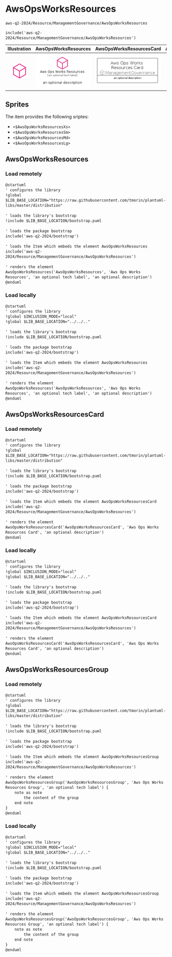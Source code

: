 # AwsOpsWorksResources


```text
aws-q2-2024/Resource/ManagementGovernance/AwsOpsWorksResources
```

```text
include('aws-q2-2024/Resource/ManagementGovernance/AwsOpsWorksResources')
```



| Illustration | AwsOpsWorksResources | AwsOpsWorksResourcesCard | AwsOpsWorksResourcesGroup |
| :---: | :---: | :---: | :---: |
| ![illustration for Illustration](../../../aws-q2-2024/Resource/ManagementGovernance/AwsOpsWorksResources.png) | ![illustration for AwsOpsWorksResources](../../../aws-q2-2024/Resource/ManagementGovernance/AwsOpsWorksResources.Local.png) | ![illustration for AwsOpsWorksResourcesCard](../../../aws-q2-2024/Resource/ManagementGovernance/AwsOpsWorksResourcesCard.Local.png) | ![illustration for AwsOpsWorksResourcesGroup](../../../aws-q2-2024/Resource/ManagementGovernance/AwsOpsWorksResourcesGroup.Local.png) |



## Sprites
The item provides the following sriptes:

- `<$AwsOpsWorksResourcesXs>`
- `<$AwsOpsWorksResourcesSm>`
- `<$AwsOpsWorksResourcesMd>`
- `<$AwsOpsWorksResourcesLg>`





## AwsOpsWorksResources

### Load remotely
```plantuml
@startuml
' configures the library
!global $LIB_BASE_LOCATION="https://raw.githubusercontent.com/tmorin/plantuml-libs/master/distribution"

' loads the library's bootstrap
!include $LIB_BASE_LOCATION/bootstrap.puml

' loads the package bootstrap
include('aws-q2-2024/bootstrap')

' loads the Item which embeds the element AwsOpsWorksResources
include('aws-q2-2024/Resource/ManagementGovernance/AwsOpsWorksResources')

' renders the element
AwsOpsWorksResources('AwsOpsWorksResources', 'Aws Ops Works Resources', 'an optional tech label', 'an optional description')
@enduml
```

### Load locally
```plantuml
@startuml
' configures the library
!global $INCLUSION_MODE="local"
!global $LIB_BASE_LOCATION="../../.."

' loads the library's bootstrap
!include $LIB_BASE_LOCATION/bootstrap.puml

' loads the package bootstrap
include('aws-q2-2024/bootstrap')

' loads the Item which embeds the element AwsOpsWorksResources
include('aws-q2-2024/Resource/ManagementGovernance/AwsOpsWorksResources')

' renders the element
AwsOpsWorksResources('AwsOpsWorksResources', 'Aws Ops Works Resources', 'an optional tech label', 'an optional description')
@enduml
```

## AwsOpsWorksResourcesCard

### Load remotely
```plantuml
@startuml
' configures the library
!global $LIB_BASE_LOCATION="https://raw.githubusercontent.com/tmorin/plantuml-libs/master/distribution"

' loads the library's bootstrap
!include $LIB_BASE_LOCATION/bootstrap.puml

' loads the package bootstrap
include('aws-q2-2024/bootstrap')

' loads the Item which embeds the element AwsOpsWorksResourcesCard
include('aws-q2-2024/Resource/ManagementGovernance/AwsOpsWorksResources')

' renders the element
AwsOpsWorksResourcesCard('AwsOpsWorksResourcesCard', 'Aws Ops Works Resources Card', 'an optional description')
@enduml
```

### Load locally
```plantuml
@startuml
' configures the library
!global $INCLUSION_MODE="local"
!global $LIB_BASE_LOCATION="../../.."

' loads the library's bootstrap
!include $LIB_BASE_LOCATION/bootstrap.puml

' loads the package bootstrap
include('aws-q2-2024/bootstrap')

' loads the Item which embeds the element AwsOpsWorksResourcesCard
include('aws-q2-2024/Resource/ManagementGovernance/AwsOpsWorksResources')

' renders the element
AwsOpsWorksResourcesCard('AwsOpsWorksResourcesCard', 'Aws Ops Works Resources Card', 'an optional description')
@enduml
```

## AwsOpsWorksResourcesGroup

### Load remotely
```plantuml
@startuml
' configures the library
!global $LIB_BASE_LOCATION="https://raw.githubusercontent.com/tmorin/plantuml-libs/master/distribution"

' loads the library's bootstrap
!include $LIB_BASE_LOCATION/bootstrap.puml

' loads the package bootstrap
include('aws-q2-2024/bootstrap')

' loads the Item which embeds the element AwsOpsWorksResourcesGroup
include('aws-q2-2024/Resource/ManagementGovernance/AwsOpsWorksResources')

' renders the element
AwsOpsWorksResourcesGroup('AwsOpsWorksResourcesGroup', 'Aws Ops Works Resources Group', 'an optional tech label') {
    note as note
        the content of the group
    end note
}
@enduml
```

### Load locally
```plantuml
@startuml
' configures the library
!global $INCLUSION_MODE="local"
!global $LIB_BASE_LOCATION="../../.."

' loads the library's bootstrap
!include $LIB_BASE_LOCATION/bootstrap.puml

' loads the package bootstrap
include('aws-q2-2024/bootstrap')

' loads the Item which embeds the element AwsOpsWorksResourcesGroup
include('aws-q2-2024/Resource/ManagementGovernance/AwsOpsWorksResources')

' renders the element
AwsOpsWorksResourcesGroup('AwsOpsWorksResourcesGroup', 'Aws Ops Works Resources Group', 'an optional tech label') {
    note as note
        the content of the group
    end note
}
@enduml
```

